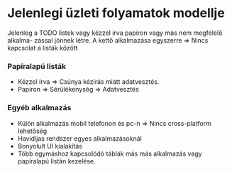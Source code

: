# Jelenlegi üzleti folyamatok modellje

Jelenleg a TODO listek vagy kézzel írva papíron vagy más nem megfelelő alkalma-
zással jönnek létre.
A kettő alkalmazása egyszerre => Nincs kapcsolat a listák között

### Papíralapú listák

- Kézzel írva => Csúnya kézírás miatt adatvesztés.
- Papíron => Sérülékenység => Adatvesztés

### Egyéb alkalmazás

- Külön alkalmazás mobil telefonon és pc-n => Nincs cross-platform lehetőség
- Havidíjas rendszer egyes alkalmazásoknál
- Bonyolult UI kialakítás
- Több egymáshoz kapcsolódó táblák más más alkalmazás vagy papíralapú listán
  kezelése.